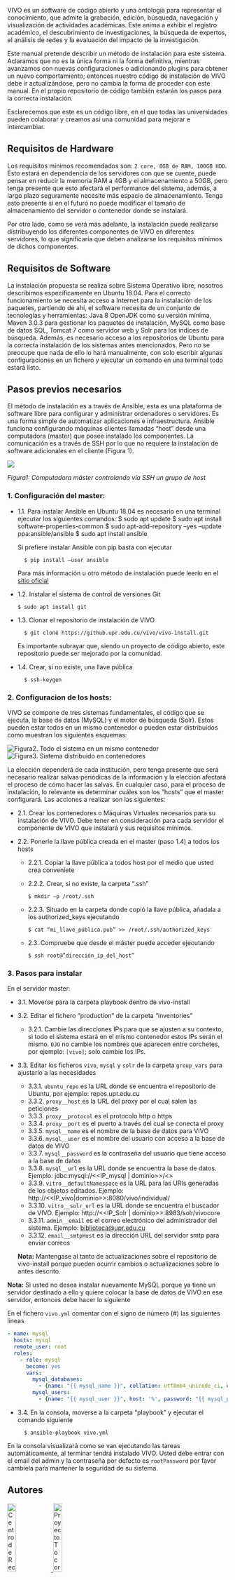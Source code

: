 VIVO es un software de código abierto y una ontología para representar el conocimiento, que admite la grabación, edición, búsqueda, navegación y visualización de actividades académicas. Este anima a exhibir el registro académico, el descubrimiento de investigaciones, la búsqueda de expertos, el análisis de redes y la evaluación del impacto de la investigación.

Este manual pretende describir un método de instalación para este sistema.  Aclaramos que no es la única forma ni la forma definitiva, mientras avanzamos con nuevas configuraciones o adicionando plugins para obtener un nuevo comportamiento; entonces nuestro código de instalación de VIVO debe ir actualizándose, pero no cambia la forma de proceder con este manual. En el propio repositorio de código también estarán los pasos para la correcta instalación.

Esclarecemos que este es un código libre, en el que todas las universidades pueden colaborar y creamos así una comunidad para mejorar e intercambiar.

## Requisitos de Hardware
Los requisitos mínimos recomendados son: `2 core, 8GB de RAM, 100GB HDD`. Esto estará en dependencia de los servidores con que se cuente, puede pensar en reducir la memoria RAM a 4GB y el almacenamiento a 50GB, pero tenga presente que esto afectará el performance del sistema, además, a largo plazo seguramente necesite más espacio de almacenamiento. Tenga esto presente si en el futuro no puede modificar el tamaño de almacenamiento del servidor o contenedor donde se instalará. 

Por otro lado, como se verá más adelante, la instalación puede realizarse distribuyendo los diferentes componentes de VIVO en diferentes servidores, lo que significaría que deben analizarse los requisitos mínimos de dichos componentes.

## Requisitos de Software
La instalación propuesta se realiza sobre Sistema Operativo libre, nosotros describimos específicamente en Ubuntu 18.04. 
Para el correcto funcionamiento se necesita acceso a Internet para la instalación de los paquetes, partiendo de ahí, el software necesita de un conjunto de tecnologías y herramientas: Java 8 OpenJDK como su versión mínima, Maven 3.0.3 para gestionar los paquetes de instalación, MySQL como base de datos SQL, Tomcat 7 como servidor web y Solr para los indices de búsqueda. Además, es necesario acceso a los repositorios de Ubuntu para la correcta instalación de los sistemas antes mencionados. Pero no se preocupe que nada de ello lo hará manualmente, con solo escribir algunas configuraciones en un fichero y ejecutar un comando en una terminal todo estará listo.

## Pasos previos necesarios
El método de instalación es a través de Ansible, esta es una plataforma de software libre para configurar y administrar ordenadores o servidores. Es una forma simple de automatizar aplicaciones e infraestructura. Ansible funciona configurando máquinas clientes llamadas “host” desde una computadora (master) que posee instalado los componentes. La comunicación es a través de SSH por lo que no requiere la instalación de software adicionales en el cliente (Figura 1).

![](./img/conexion-ssh.jpg) 

*Figura1: Computadora máster controlando vía SSH un grupo de host*

### 1. Configuración del master:

+ 1.1.  Para instalar Ansible en Ubuntu 18.04 es necesario en una terminal ejecutar los siguientes comandos:
        $ sudo apt update
        $ sudo apt install software-properties-common
        $ sudo apt-add-repository –yes –update ppa:ansible/ansible
        $ sudo apt install ansible

  Si prefiere instalar Ansible con pip basta con ejecutar

        $ pip install –user ansible

  Para más información u otro método de instalación puede leerlo en el [sitio oficial](https://docs.ansible.com/ansible/latest/installation_guide/intro_installation.html)

+ 1.2.  Instalar el sistema de control de versiones Git

      $ sudo apt install git

+ 1.3.  Clonar el repositorio de instalación de VIVO

        $ git clone https://github.upr.edu.cu/vivo/vivo-install.git

  Es importante subrayar que, siendo un proyecto de código abierto, este repositorio puede ser mejorado por la comunidad.

+ 1.4.  Crear, si no existe, una llave pública 

        $ ssh-keygen

### 2. Configuracion de los hosts:

VIVO se compone de tres sistemas fundamentales, el código que se ejecuta, la base de datos (MySQL) y el motor de búsqueda (Solr). Estos pueden estar todos en un mismo contenedor o pueden estar distribuidos como muestran los siguientes esquemas:

![Figura2. Todo el sistema en un mismo contenedor](./img/all-in-contenedor.jpg)
![Figura3. Sistema distribuido en contenedores](./img/contenedores.jpg)


La elección dependerá de cada institución, pero tenga presente que será necesario realizar salvas periódicas de la información y la elección afectará el proceso de cómo hacer las salvas.
En cualquier caso, para el proceso de instalación, lo relevante es determinar cuáles son los “hosts” que el master configurará. Las acciones a realizar son las siguientes:

+ 2.1. Crear los contenedores o Máquinas Virtuales necesarios para su instalación de VIVO. Debe tener en consideración para cada servidor el componente de VIVO que instalará y sus requisitos mínimos.

+ 2.2. Ponerle la llave pública creada en el master (paso 1.4) a todos los hosts

  - 2.2.1. Copiar la llave pública a todos host por el medio que usted crea conveniete
  - 2.2.2. Crear, si no existe, la carpeta “.ssh”

        $ mkdir –p /root/.ssh

  - 2.2.3. Situado en la carpeta donde copió la llave pública, añadala a los authorized_keys ejecutando 

        $ cat “mi_llave_pública.pub” >> /root/.ssh/authorized_keys

  - 2.3. Compruebe que desde el máster puede acceder ejecutando

        $ ssh root@”dirección_ip_del_host”

### 3. Pasos para instalar
En el servidor master:

+ 3.1. Moverse para la carpeta playbook dentro de vivo-install

+ 3.2. Editar el fichero “production” de la carpeta “inventories”

  - 3.2.1. Cambie las direcciones IPs para que se ajusten a su contexto, si todo el sistema estará en el mismo contenedor estos IPs serán el mismo. `OJO` no cambie los nombres que aparecen entre corchetes, por ejemplo: `[vivo]`; solo cambie los IPs.

+ 3.3. Editar los ficheros `vivo`, `mysql` y `solr` de la carpeta `group_vars` para ajustarlo a las necesidades
  - 3.3.1. `ubuntu_repo` es la URL donde se encuentra el repositorio de Ubuntu, por ejemplo: repos.upr.edu.cu
  - 3.3.2. `proxy__host` es la URL del proxy por el cual salen las peticiones
  - 3.3.3. `proxy__protocol` es el protocolo http o https
  - 3.3.4.  `proxy__port` es el puerto a través del cual se conecta el proxy
  - 3.3.5.  `mysql__name` es el nombre de la base de datos para VIVO
  - 3.3.6.  `mysql__user`  es el nombre del usuario con acceso a la base de datos de VIVO
  - 3.3.7.  `mysql__password` es la contraseña del usuario que tiene acceso a la base de datos
  - 3.3.8.  `mysql__url` es la URL donde se encuentra la base de datos. Ejemplo: jdbc:mysql://<<IP_mysql | dominio>>/<<databsename>>
  - 3.3.9. `vitro__defaultNamespace` es la URL para las URIs generadas de los objetos editados. Ejemplo: http://<<IP_vivo|dominio>>:8080/vivo/individual/
  - 3.3.10.  `vitro__solr_url` es la URL donde se encuentra el buscador de VIVO. Ejemplo: http://<<IP_Solr | dominio>>:8983/solr/vivocore
  - 3.3.11.  `admin__email` es el correo electrónico del administrador del sistema. Ejemplo: biblioteca@upr.edu.cu
  - 3.3.12. `email__smtpHost` es la dirección URL del servidor smtp para enviar correos

  **Nota:** Mantengase al tanto de actualizaciones sobre el repositorio de vivo-install porque pueden ocurrir cambios o actualizaciones sobre lo antes descrito.

**Nota:** Si usted no desea instalar nuevamente MySQL porque ya tiene un servidor destinado a ello y quiere colocar la base de datos de VIVO en ese servidor, entonces debe hacer lo siguiente

 En el fichero `vivo.yml` comentar con el signo de número (#) las siguientes lineas

 ```yaml
 - name: mysql
   hosts: mysql
   remote_user: root
   roles:
     - role: mysql 
       become: yes
       vars:
         mysql_databases:
           - {name: "{{ mysql_name }}", collation: utf8mb4_unicode_ci, encoding: utf8mb4}
         mysql_users:
           - {name: "{{ mysql_user }}", host: '%', password: "{{ mysql_password }}", priv: "{{ mysql_name }}.*:ALL" }
 ```

+ 3.4. En la consola, moverse a la carpeta “playbook” y ejecutar el comando siguiente

        $ ansible-playbook vivo.yml


En la consola visualizará como se van ejecutando las tareas automáticamente, al terminar tendrá instalado VIVO. Usted debe entrar con el email del admin y la contraseña por defecto es `rootPassword` por favor cámbiela para mantener la seguridad de su sistema.


## Autores

<a href="https://crai.upr.edu.cu">
<img src="./img/logo-crai.png" width="20%" alt="Centro de Recursos para el Aprendizaje y la Investigación"/>
</a>
<a href="https://tocororo.upr.edu.cu">
<img src="./img/ProyectoTocororo.png" width="20%" alt="Proyecto Tocororo" />
</a>
</br></br>
<a href="http://www.upr.edu.cu">
<img src="./img/Identidad.png" width="30%" alt="Universidad de Pinar del Río Hermanos Saíz Montes de Oca" align="center"/>
</a>